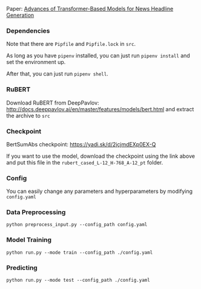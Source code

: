 
Paper: [Advances of Transformer-Based Models for News Headline Generation](https://arxiv.org/abs/2007.05044)


### Dependencies

Note that there are `Pipfile` and `Pipfile.lock` in `src`. 

As long as you have `pipenv` installed, you can just run `pipenv install` and set the environment up.

After that, you can just run `pipenv shell`. 

### RuBERT
Download RuBERT from DeepPavlov: http://docs.deeppavlov.ai/en/master/features/models/bert.html and extract the archive to `src`

### Checkpoint

BertSumAbs checkpoint: https://yadi.sk/d/2jcjmdEXp0EX-Q

If you want to use the model, download the checkpoint using the link above and put this file in the `rubert_cased_L-12_H-768_A-12_pt` folder.

### Config

You can easily change any parameters and hyperparameters by modifying `config.yaml`

### Data Preprocessing

```
python preprocess_input.py --config_path config.yaml
```
### Model Training

```
python run.py --mode train --config_path ./config.yaml  
```

### Predicting

```
python run.py --mode test --config_path ./config.yaml  
```